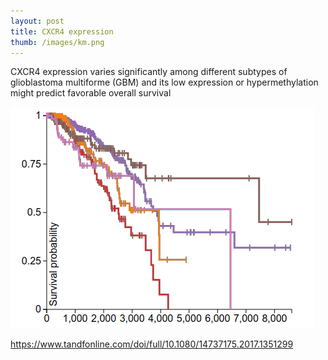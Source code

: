 ```yaml
---
layout: post
title: CXCR4 expression
thumb: /images/km.png
---
```


CXCR4 expression varies significantly among different subtypes of glioblastoma multiforme (GBM) and its low expression or hypermethylation might predict favorable overall survival

![km](/images/km.png)

<https://www.tandfonline.com/doi/full/10.1080/14737175.2017.1351299>
